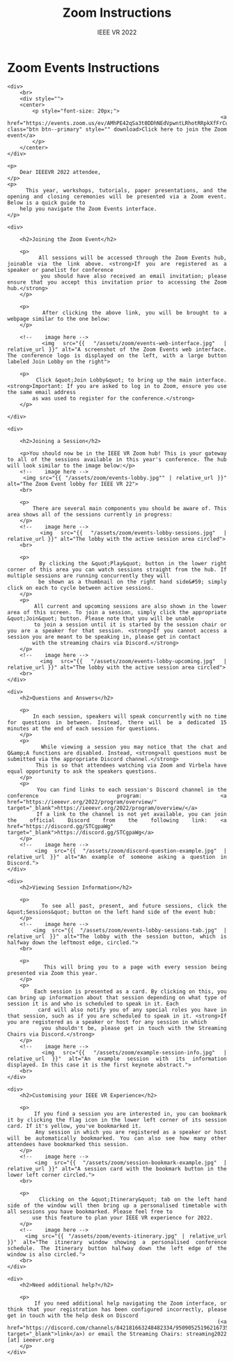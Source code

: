 ﻿---
layout: ieeevr-default
title: "Zoom Instructions"
subtitle: "IEEE VR 2022"
title_separator: "|"
---

<style>
    <style>* {
        box-sizing: border-box;
    }

    .exhibitors-center {
        margin: auto;
        width: 90%;
    }

    .exhibitors-row {
        display: flex;
        background-color: #00aeef;
        border-radius: 10px;
        padding: 10px;
    }

    .exhibitors-column {
        flex: 50%;
        padding: 20px;
        position: relative;
    }

    .styled-table {
        border-collapse: collapse;
        margin: 25px 0;
        font-size: 0.8em;
        font-family: sans-serif;
        /*min-width: 400px;*/
        box-shadow: 0 0 20px rgba(0, 0, 0, 0.15);
        display: table;

    }

    .styled-table thead tr {
        background-color: #fec10d;
        color: #ffffff;
        text-align: left;
    }

    .styled-table th,
    .styled-table td {
        padding: 12px 15px;
        width: 50%;
    }

    .styled-table tbody tr {
        border-bottom: 1px solid #dddddd;
    }

    .styled-table tbody tr:nth-of-type(even) {
        background-color: #fffbed;
    }

    .styled-table tbody tr:last-of-type {
        border-bottom: 2px solid #fec10d;
    }

    .styled-table tbody tr.active-row {
        font-weight: bold;
        color: #00aeef;
    }

    /* Collapsible */
    input[type='checkbox'] {
        display: none;
    }

    .wrap-collabsible {
        margin: 1.2rem 0;
    }

    .lbl-toggle {
        display: block;
        font-weight: bold;
        /* font-family: monospace; */
        font-size: 1rem;
        text-align: left;
        padding: 0.1rem;
        color: #00aeef;
        background: #ffffff;
        cursor: pointer;
        border-radius: 7px;
        transition: all 0.25s ease-out;
    }

    .lbl-toggle:hover {
        /*color: #FFF;*/
    }

    .lbl-toggle::before {
        content: ' ';
        display: inline-block;
        border-top: 5px solid transparent;
        border-bottom: 5px solid transparent;
        border-left: 5px solid currentColor;
        vertical-align: middle;
        margin-right: .7rem;
        transform: translateY(-2px);
        transition: transform .2s ease-out;
    }

    .toggle:checked+.lbl-toggle::before {
        transform: rotate(90deg) translateX(-3px);
    }

    .collapsible-content {
        max-height: 0px;
        overflow: hidden;
        transition: max-height .25s ease-in-out;
    }

    .toggle:checked+.lbl-toggle+.collapsible-content {
        max-height: 1500px;
    }

    .toggle:checked+.lbl-toggle {
        border-bottom-right-radius: 0;
        border-bottom-left-radius: 0;
    }

    .collapsible-content .content-inner {
        background: white;
        /* rgba(0, 105, 255, .2);*/
        border-bottom: 1px solid rgba(0, 105, 255, .45);
        border-bottom-left-radius: 7px;
        border-bottom-right-radius: 7px;
        padding: .5rem 1rem;
    }

    .collapsible-content p {
        margin-bottom: 0;
    }



    /* video container */
    .video-container {
        overflow: hidden;
        position: relative;
        width: 100%;
    }

    .video-container::after {
        padding-top: 56.25%;
        /* 75% if 4:3*/
        display: block;
        content: '';
    }

    .video-container iframe {
        position: absolute;
        top: 0;
        left: 0;
        width: 100%;
        height: 100%;
    }

    /* Thumbnails box */
    .box {
        border-radius: 5px;
        padding: 20px;
    }

    .box:nth-child(even) {
        color: red;
    }

    .wrapper {
        display: grid;
        /* border: 1px solid #000; */
        grid-gap: 10px;
        grid-template-columns: repeat(auto-fill, 150px 30%);
    }

    .styled-table2 {
        border-collapse: collapse;
        margin: 25px 0;
        font-size: 0.8em;
        font-family: sans-serif;
        /*min-width: 400px;*/
        box-shadow: 0 0 20px rgba(0, 0, 0, 0.15);
        display: table;
        width: 50%;
        margin-left: auto;
        margin-right: auto;


    }

    .styled-table2 thead tr {
        background-color: #00aeef;
        color: #ffffff;
        text-align: left;
    }

    .styled-table2 th,
    .styled-table2 td {
        padding: 12px 15px;
        width: 50%;
    }

    .styled-table2 tbody tr {
        border-bottom: 1px solid #dddddd;
    }

    .styled-table2 tbody tr:nth-of-type(even) {
        background-color: #fffbed;
    }

    .styled-table2 tbody tr:last-of-type {
        border-bottom: 2px solid #fec10d;
    }

    .styled-table2 tbody tr.active-row {
        font-weight: bold;
        color: #fec10d;
    }

    img {
        display: block;
        margin-left: auto;
        margin-right: auto;
    }

    /* video container */
    .video-container {
        overflow: hidden;
        position: relative;
        width: 100%;
    }

    .video-container::after {
        padding-top: 56.25%;
        /* 75% if 4:3*/
        display: block;
        content: '';
    }

    .video-container iframe {
        position: absolute;
        top: 0;
        left: 0;
        width: 100%;
        height: 100%;
    }
    
    div {
        text-align: justify;
        text-justify: inter-word;
        }

</style>


<div>
    <h1>Zoom Events Instructions</h1>

    <div>
        <br>
        <div style="">
        <center>
            <p style="font-size: 20px;">
                <a href="https://events.zoom.us/ev/AMhPE42qSa3t0DDhNEdVpwntLRhotRRpkXfFrCuFaDN7WNQXQHbMvw2fnfGgpsnKf27gWYU" class="btn btn--primary" style="" download>Click here to join the Zoom event</a>
            </p>
        </center>
    </div>

    <p>
        Dear IEEEVR 2022 attendee,
    </p>
    <p>
        This year, workshops, tutorials, paper presentations, and the opening and closing ceremonies will be presented via a Zoom event. Below is a quick guide to
        help you navigate the Zoom Events interface.
    </p>

    <div>

        <h2>Joining the Zoom Event</h2>

        <p>
            All sessions will be accessed through the Zoom Events hub, joinable via the link above. <strong>If you are registered as a speaker or panelist for conference 
            you should have also received an email invitation; please ensure that you accept this invitation prior to accessing the Zoom hub.</strong>
        </p>

        <p>
            After clicking the above link, you will be brought to a webpage similar to the one below:
        </p>

        <!--    image here -->
        <img src="{{ "/assets/zoom/events-web-interface.jpg" | relative_url }}" alt="A screenshot of the Zoom Events web interface. The conference logo is displayed on the left, with a large button labeled Join Lobby on the right">

        <p>
            Click &quot;Join Lobby&quot; to bring up the main interface. <strong>Important: If you are asked to log in to Zoom, ensure you use the same email address
            as was used to register for the conference.</strong>
        </p>

    </div>

    <div>

        <h2>Joining a Session</h2>

        <p>You should now be in the IEEE VR Zoom hub! This is your gateway to all of the sessions available in this year's conference. The hub will look similar to the image below:</p>
        <!--    image here -->
        <img src="{{ "/assets/zoom/events-lobby.jpg"" | relative_url }}" alt="The Zoom Event lobby for IEEE VR 22">
        <br>

        <p>
            There are several main components you should be aware of. This area shows all of the sessions currently in progress:
        </p>
        <!--    image here -->
        <img src="{{ "/assets/zoom/events-lobby-sessions.jpg" | relative_url }}" alt="The lobby with the active session area circled">
        <br>

        <p>
            By clicking the &quot;Play&quot; button in the lower right corner of this area you can watch sessions straight from the hub. If multiple sessions are running concurrently they will 
            be shown as a thumbnail on the right hand side&#59; simply click on each to cycle between active sessions.
        </p>
        <p>
            All current and upcoming sessions are also shown in the lower area of this screen. To join a session, simply click the appropriate &quot;Join&quot; button. Please note that you will be unable 
            to join a session until it is started by the session chair or you are a speaker for that session. <strong>If you cannot access a session you are meant to be speaking in, please get in contact 
            with the streaming chairs via Discord.</strong>
        </p>
        <!--    image here -->
        <img src="{{ "/assets/zoom/events-lobby-upcoming.jpg" | relative_url }}" alt="The lobby with the active session area circled">
        <br>
    </div>

    <div>
        <h2>Questions and Answers</h2>

        <p>
            In each session, speakers will speak concurrently with no time for questions in between. Instead, there will be a dedicated 15 minutes at the end of each session for questions.
        </p>
        <p>
            While viewing a session you may notice that the chat and Q&amp;A functions are disabled. Instead, <strong>all questions must be submitted via the appropriate Discord channel.</strong> 
            This is so that attendees watching via Zoom and Virbela have equal opportunity to ask the speakers questions.
        </p>
        <p>
            You can find links to each session's Discord channel in the conference program: <a href="https://ieeevr.org/2022/program/overview/" target="_blank">https://ieeevr.org/2022/program/overview/</a> 
            If a link to the channel is not yet available, you can join the official Discord from the following link: <a href="https://discord.gg/STCgpaWg" target="_blank">https://discord.gg/STCgpaWg</a>
        </p>
        <!--    image here -->
        <img src="{{ "/assets/zoom/discord-question-example.jpg" | relative_url }}" alt="An example of someone asking a question in Discord.">
    </div>

    <div>
        <h2>Viewing Session Information</h2>

        <p>
            To see all past, present, and future sessions, click the &quot;Sessions&quot; button on the left hand side of the event hub:
        </p>
        <!--    image here -->
        <img src="{{ "/assets/zoom/events-lobby-sessions-tab.jpg" | relative_url }}" alt="The lobby with the session button, which is halfway down the leftmost edge, circled.">
        <br>

        <p>
            This will bring you to a page with every session being presented via Zoom this year.
        </p>
        <p>
            Each session is presented as a card. By clicking on this, you can bring up information about that session depending on what type of session it is and who is scheduled to speak in it. Each 
            card will also notify you of any special roles you have in that session, such as if you are scheduled to speak in it. <strong>If you are registered as a speaker or host for any session in which 
            you shouldn't be, please get in touch with the Streaming Chairs via Discord.</strong>
        </p>
        <!--    image here -->
        <img src="{{ "/assets/zoom/example-session-info.jpg" | relative_url }}" alt="An example session with its information displayed. In this case it is the first keynote abstract.">
        <br>
    </div>

    <div>
        <h2>Customising your IEEE VR Experience</h2>

        <p>
            If you find a session you are interested in, you can bookmark it by clicking the flag icon in the lower left corner of its session card. If it's yellow, you've bookmarked it. 
            Any session in which you are registered as a speaker or host will be automatically bookmarked. You can also see how many other attendees have bookmarked this session.
        </p>
        <!--    image here -->
        <img src="{{ "/assets/zoom/session-bookmark-example.jpg" | relative_url }}" alt="A session card with the bookmark button in the lower left corner circled.">
        <br>

        <p>
            Clicking on the &quot;Itinerary&quot; tab on the left hand side of the window will then bring up a personalised timetable with all sessions you have bookmarked. Please feel free to 
            use this feature to plan your IEEE VR experience for 2022.
        </p>
        <!--    image here -->
        <img src="{{ "/assets/zoom/events-itinerary.jpg" | relative_url }}" alt="The itinerary window showing a personalised conference schedule. The Itinerary button halfway down the left edge of the window is also circled.">
        <br>
    </div>

    <div>
        <h2>Need additional help?</h2>

        <p>
            If you need additional help navigating the Zoom interface, or think that your registration has been configured incorrectly, please get in touch with the help desk on Discord 
            (<a href="https://discord.com/channels/842181663248482334/950905251962167356" target="_blank">link</a>) or email the Streaming Chairs: streaming2022 [at] ieeevr.org
        </p>
    </div>

</div>

